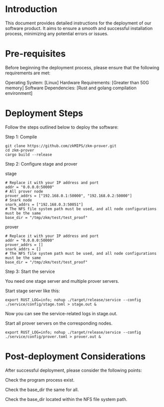 # Introduction

This document provides detailed instructions for the deployment of our software product. It aims to ensure a smooth and successful installation process, minimizing any potential errors or issues.

# Pre-requisites

Before beginning the deployment process, please ensure that the following requirements are met:

Operating System: [Linux]
Hardware Requirements: [Greater than 50G memory]
Software Dependencies: [Rust and golang compilation environment]

# Deployment Steps

Follow the steps outlined below to deploy the software:

Step 1: Compile

```
git clone https://github.com/zkMIPS/zkm-prover.git
cd zkm-prover
cargo build --release
```

Step 2: Configure stage and prover

stage
```
# Replace it with your IP address and port
addr = "0.0.0.0:50000"
# All prover node 
prover_addrs = ["192.168.0.1:50000", "192.168.0.2:50000"]
# Snark node
snark_addrs = ["192.168.0.3:50051"]
# The NFS file system path must be used, and all node configurations must be the same
base_dir = "/tmp/zkm/test/test_proof"
```

prover
```
# Replace it with your IP address and port
addr = "0.0.0.0:50000"
prover_addrs = []
snark_addrs = []
# The NFS file system path must be used, and all node configurations must be the same
base_dir = "/tmp/zkm/test/test_proof"
```

Step 3: Start the service

You need one stage server and multiple prover servers.

Start stage server like this:
```
export RUST_LOG=info; nohup ./target/release/service --config ./service/config/stage.toml > stage.out &
```
Now you can see the service-related logs in stage.out.

Start all prover servers on the corresponding nodes.
```
export RUST_LOG=info; nohup ./target/release/service --config ./service/config/prover.toml > prover.out &
```

# Post-deployment Considerations

After successful deployment, please consider the following points:

Check the program process exist.

Check the base_dir the same for all.

Check the base_dir located within the NFS file system path.